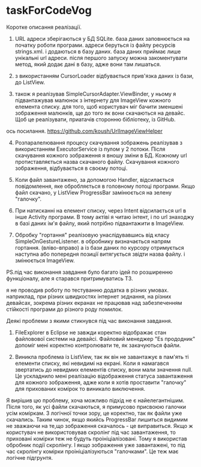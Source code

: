 taskForCodeVog
==============

Коротке описання реалізації.

1) URL адреси зберігаються у БД SQLite.
база даних заповнюється на початку роботи програми. адреси беруться із файлу ресурсів strings.xml.
і додаються в базу даних. база даних приймає лише унікальні url адреси.
після першого запуску можна закоментувати метод, який додає дані в базу, адже вони там лишаться.

2) з використанням CursorLoader відбувається прив'язка даних із бази, до ListView.

3) також я реалізував SimpleCursorAdapter.ViewBinder, 
у ньому я підвантажував малюнок з інтернету для ImageView кожного елемента списку.
для того, щоб користувач міг бачити зменшені зображення малюнків, ще до того як вони скачаються на девайс.
Щоб це реалізувати, приатачів сторонню бібліотеку, із GitHub.

ось посилання.
https://github.com/koush/UrlImageViewHelper 

4) Розпаралелювання процесу скачування зображень реалізував з використанням 
ExecutorService із пулом у 2 потоки.
Після скачування кожного зображення я вношу зміни в БД. Кожному url протиставляється назва скачаного файлу.
Скачування кожного зображення, відбувається в своєму потоці. 

5) Коли файл завантажено, за допомогою Handler, відсилається
повідомлення, яке обробляється в головному потоці програми.
Якщо файл скачано, у ListView ProgressBar замінюється на зелену "галочку". 

6) При натисканні на елемент списку, через Intent відсилається url в інше Activity програми.
В тому актіві я читаю інтент, і по url знаходжу в базі даних ім'я файлу, який потрібно підвантажити в ImageView.

7) Обробку "гортання" реалізовую унаслідувавшись від класу SimpleOnGestureListener.
в обробнику визначається напрям гортання. (вліво-вправо)
а із бази даних по курсору отримується наступна або попередня позиції
витягується звідти назва файлу.
і змінюється ImageView. 

PS.під час виконання завдання було багато ідей по розширенню функціоналу, 
але я старався притримуватись ТЗ.

я не проводив роботу по тестуванню додатка в різних умовах. 
наприклад, при різних швидкостях інтернет зєднання, на різних девайсах, зокрема різних екранах
не працював над забезпеченням стійкості програми до різного роду помилок.

Деякі проблеми з якими стикнувся під час виконання завдання. 
1) FileExplorer в Eclipse не завжди коректно відображає стан файловової системи на девайсі.
Файловий менеджер "Es прододник" допоміг мені коректно контролювати те, як закачуються файли.

2) Виникла проблема із ListView, так як він не завантажує в пам'ять ті елементи списку, які невидимі на екрані.
Коли я намагався звертатись до невидмих елементів списку, вони мали значення null. Це ускладнило мені реалізацію 
відображення статуса завантаження для кожного зображення, адже коли я хотів проставити "галочку" для прихованих комірок 
то виникало виключення.

Я вирішив цю проблему, хоча можливо підхід не є найелегантнішим.
Після того, як усі файли скачаються, я примусово присвоюю галочки усім коміркам. З логічної точки зору, це коректно, 
так як файли уже скачались. 
Таким чинок, якщо якийсь ProgressBar лишиться видимим не зважаючи на те,що зображення скачалось - це виправиться.
Якщо ж користувач не використовував скролінг під час завантаження, то приховані комірки теж не будуть проініціалізовані. Тому я використав обробник
події скролінгу. І якщо зображення уже завантажені, то під час скролінгу комірки проініціалізуються "галочками". 
Це теж має логічне підгрунтя.
